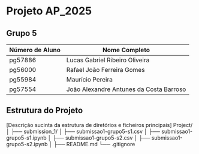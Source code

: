 # Projeto AP_2025

## Grupo 5

| Número de Aluno | Nome Completo |
|---------------|-------------------------------|
| pg57886 | Lucas Gabriel Ribeiro Oliveira |
| pg56000 | Rafael João Ferreira Gomes |
| pg55984 | Maurício Pereira |
| pg57554 | João Alexandre Antunes da Costa Barroso |

## Estrutura do Projeto
[Descrição sucinta da estrutura de diretórios e ficheiros principais]
Project/
│
├── submission_1/
│   ├── submissao1-grupo5-s1.csv
│   ├── submissao1-grupo5-s1.ipynb
│   ├── submissao1-grupo5-s2.csv
│   ├── submissao1-grupo5-s2.ipynb
│
├── README.md
└── .gitignore
